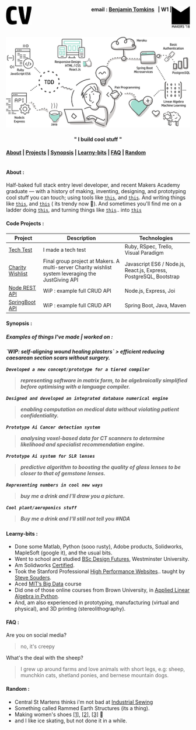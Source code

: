 <h1><a name="cv"><img align="left" src="./images/CV-3.svg" height="50"/></a><a href="https://makers.tech/"><img align="right" src="./images/logo-makers.svg" width="50"/></a></h1>
<h4 align="right">email&nbsp;:&nbsp;<a href="mailto:bentomkins@gmail.com">Benjamin Tomkins</a>&nbsp;&nbsp;&nbsp;| W1 |</h4>
<br><br>
<p align="center" ><a name="journey"><img src="./images/makers_journey.svg" width="700"/></a></p>
<h4 align="center">" I build cool stuff "<h4>

[About](#About) | [Projects](#Projects) | [Synopsis](#Synopsis) | [Learny-bits](#Learny-bits) | [FAQ](#FAQ) | [Random](#Random)
<br><br>
#### <a name="About"></a>About :

Half-baked full stack entry level developer, and recent Makers Academy graduate — with a history of making, inventing, designing, and prototyping cool stuff you can touch; using tools like <a href="https://uk.mathworks.com/products/matlab.html">`this`</a>, and <a href="https://www.solidworks.com/category/3d-cad">`this`</a>. And writing things like <a href="https://patentimages.storage.googleapis.com/5a/83/c8/eb2fdf603fb63d/US20070288410A1.pdf">`this`</a>, and <a href="https://patentimages.storage.googleapis.com/41/67/07/4e40fcfb69e406/US7340060.pdf">`this`</a> ( its trendy now 🤷). And sometimes you'll find me on a ladder doing <a href="https://github.com/Benjamin-Tomkins/CV/blob/master/images/plastering_1.jpg">`this`</a>, and turning things like <a href="https://github.com/Benjamin-Tomkins/CV/blob/master/images/building_1.jpg">`this`</a>.. into <a href="https://github.com/Benjamin-Tomkins/CV/blob/master/images/building_2.jpg">`this`</a>

#### <a name="Projects"></a>Code Projects :

| Project   | Description | Technologies |
|---        |---         |---           |
| [Tech Test](https://github.com/Benjamin-Tomkins/Bank-tech-test) | I made a tech test | Ruby, RSpec, Trello, Visual Paradigm |
|[Charity Wishlist](https://github.com/Benjamin-Tomkins/charity-wishlist)| Final group project at Makers. A multi-server Charity wishlist system leveraging the JustGiving API| Javascript ES6 / Node.js, React.js, Express, PostgreSQL, Bootstrap |
| [Node REST API](https://github.com/Benjamin-Tomkins/express-rest-controller) | WiP : example full CRUD API | Node.js, Express, Joi |
| [SpringBoot API](https://github.com/Benjamin-Tomkins/springboot_challenge) | WiP : example full CRUD API | Spring Boot, Java, Maven |

#### <a name="Synopsis"></a>Synopsis :

<h5>Examples of things I've made | worked on :<h5>
`WIP: self-aligning wound healing plasters`
> efficient reducing caesarean section scars without surgery.

`Developed a new concept/prototype for a tiered compiler`
> representing software in matrix form, to be algebraically simplified before optimising with a language compiler.

`Designed and developed an integrated database numerical engine`
> enabling computation on medical data without violating patient confidentiality.

`Prototype Ai Cancer detection system`
> analysing voxel-based data for CT scanners to determine likelihood and specialist recommendation engine.

`Prototype Ai system for SLR lenses`
> predictive algorithm to boosting the quality of glass lenses to be closer to that of gemstone lenses.

`Representing numbers in cool new ways`
> buy me a drink and I'll draw you a picture.

`Cool plant/aeroponics stuff`
> Buy me a drink and I'll still not tell you #NDA

#### <a name="Learny-bits"></a>Learny-bits :
+ Done some Matlab, Python (sooo rusty), Adobe products, Solidworks, MapleSoft (google it), and the usual bits.
+ Went to school and studied <a href="https://github.com/Benjamin-Tomkins/CV/blob/master/images/degree.jpg">BSc Design Futures</a>, Westminster University.
+ Am Solidworks <a href="https://github.com/Benjamin-Tomkins/CV/blob/master/images/solidworks.png">Certified</a>.
+ Took the Stanford Professional <a href="https://github.com/Benjamin-Tomkins/CV/blob/master/images/stanford.jpg">High Performance Websites</a>.. taught by <a href="https://stevesouders.com/about.php">Steve Souders</a>.
+ Aced <a href="https://github.com/Benjamin-Tomkins/CV/blob/master/images/big_data.png">MIT’s Big Data</a> course
+ Did one of those online courses from Brown University, in <a href="https://github.com/Benjamin-Tomkins/CV/blob/master/images/linear_algebra.png">Applied Linear Algebra in Python</a>.
+ And, am also experienced in prototyping, manufacturing (virtual and physical), and 3D printing (stereolithography).

#### <a name="FAQ"></a>FAQ :
Are you on social media?
> no, it's creepy

What's the deal with the sheep?
> I grew up around farms and love animals with short legs, e.g: sheep, munchkin cats, shetland ponies, and bernese mountain dogs.

#### <a name="Random"></a>Random :
+ Central St Martens thinks i'm not bad at <a href="https://github.com/Benjamin-Tomkins/CV/blob/master/images/sewing.jpg">Industrial Sewing</a>
+ Something called Rammed Earth Structures (its a thing).
+ Making women's shoes <a href="https://github.com/Benjamin-Tomkins/CV/blob/master/images/shoes_1.jpg">[1]</a>, <a href="https://github.com/Benjamin-Tomkins/CV/blob/master/images/shoes_2.jpg">[2]</a>, <a href="https://github.com/Benjamin-Tomkins/CV/blob/master/images/shoes_3.jpg">[3]</a> 🤷
+ and I like ice skating, but not done it in a while.
